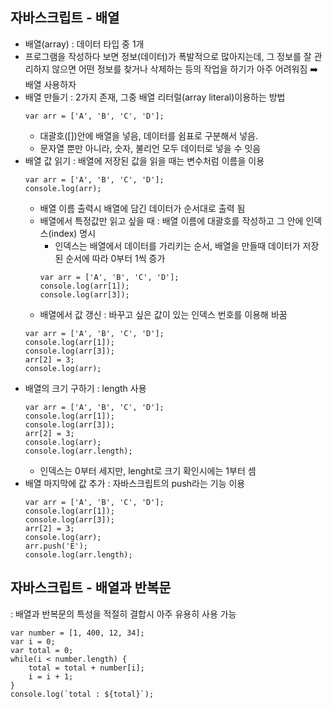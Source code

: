 ## 자바스크립트 - 배열
- 배열(array) : 데이터 타입 중 1개
- 프로그램을 작성하다 보면 정보(데이터)가 폭발적으로 많아지는데, 그 정보를 잘 관리하지 않으면 어떤 정보를 찾거나 삭제하는 등의 작업을 하기가 아주 어려워짐 ➡️ 배열 사용하자
- 배열 만들기 : 2가지 존재, 그중 배열 리터럴(array literal)이용하는 방법
  ```
  var arr = ['A', 'B', 'C', 'D'];
  ```
  - 대괄호([])안에 배열을 넣음, 데이터를 쉼표로 구분해서 넣음.
  - 문자열 뿐만 아니라, 숫자, 불리언 모두 데이터로 넣을 수 잇음
- 배열 값 읽기 : 배열에 저장된 값을 읽을 때는 변수처럼 이름을 이용
  ```
  var arr = ['A', 'B', 'C', 'D'];
  console.log(arr);
  ```
  - 배열 이름 출력시 배열에 담긴 데이터가 순서대로 출력 됨
  - 배열에서 특정값만 읽고 싶을 때 : 배열 이름에 대괄호를 작성하고 그 안에 인덱스(index) 명시
    - 인덱스는 배열에서 데이터를 가리키는 순서, 배열을 만들때 데이터가 저장된 순서에 따라 0부터 1씩 증가
    ```
    var arr = ['A', 'B', 'C', 'D'];
    console.log(arr[1]);
    console.log(arr[3]);
    ```
  - 배열에서 값 갱신 : 바꾸고 싶은 값이 있는 인덱스 번호를 이용해 바꿈
  ```
  var arr = ['A', 'B', 'C', 'D'];
  console.log(arr[1]);
  console.log(arr[3]);
  arr[2] = 3;
  console.log(arr);
  ```
- 배열의 크기 구하기 : length 사용
  ```
  var arr = ['A', 'B', 'C', 'D'];
  console.log(arr[1]);
  console.log(arr[3]);
  arr[2] = 3;
  console.log(arr);
  console.log(arr.length);
  ```
  - 인덱스는 0부터 세지만, lenght로 크기 확인시에는 1부터 셈
- 배열 마지막에 값 추가 : 자바스크립트의 push라는 기능 이용
  ```
  var arr = ['A', 'B', 'C', 'D'];
  console.log(arr[1]);
  console.log(arr[3]);
  arr[2] = 3;
  console.log(arr);
  arr.push('E');
  console.log(arr.length);
  ```

## 자바스크립트 - 배열과 반복문
: 배열과 반복문의 특성을 적절히 결합시 아주 유용히 사용 가능
```
var number = [1, 400, 12, 34];
var i = 0;
var total = 0;
while(i < number.length) {
    total = total + number[i];
    i = i + 1;
}
console.log(`total : ${total}`);
```
